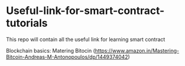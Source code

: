 # Useful-link-for-smart-contract-tutorials
This repo will contain all the useful link for learning smart contract


Blockchain basics:
Matering Bitocin (https://www.amazon.in/Mastering-Bitcoin-Andreas-M-Antonopoulos/dp/1449374042)
